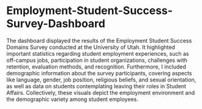 # Employment-Student-Success-Survey-Dashboard

The dashboard displayed the results of the Employment Student Success Domains Survey conducted at the University of Utah. It highlighted important statistics regarding student employment experiences, such as off-campus jobs, participation in student organizations, challenges with retention, evaluation methods, and recognition. Furthermore, I included demographic information about the survey participants, covering aspects like language, gender, job position, religious beliefs, and sexual orientation, as well as data on students contemplating leaving their roles in Student Affairs. Collectively, these visuals depict the employment environment and the demographic variety among student employees.
